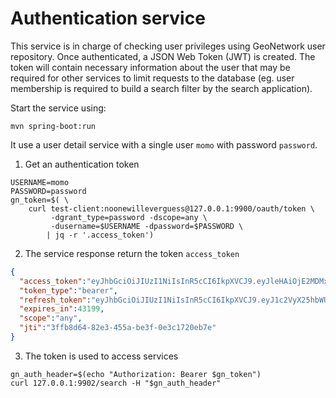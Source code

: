 # Authentication service

This service is in charge of checking user privileges using GeoNetwork user repository. Once authenticated, a JSON Web Token (JWT) is created. The token will contain necessary information about the user that may be required for other services to limit requests to the database (eg. user membership is required to build a search filter by the search application).


Start the service using:
```
mvn spring-boot:run
```

It use a user detail service with a single user `momo` with password `password`.

1. Get an authentication token

```shell script
USERNAME=momo
PASSWORD=password
gn_token=$( \
    curl test-client:noonewilleverguess@127.0.0.1:9900/oauth/token \
         -dgrant_type=password -dscope=any \
         -dusername=$USERNAME -dpassword=$PASSWORD \
        | jq -r '.access_token') 
```

2. The service response return the token `access_token`

```json
{
  "access_token":"eyJhbGciOiJIUzI1NiIsInR5cCI6IkpXVCJ9.eyJleHAiOjE2MDMxODcxODcsInVzZXJfbmFtZSI6Im1vbW8iLCJhdXRob3JpdGllcyI6WyJST0xFX1VTRVIiXSwianRpIjoiM2ZmYjhkNjQtODJlMy00NTVhLWJlM2YtMGUzYzE3MjBlYjdlIiwiY2xpZW50X2lkIjoidGVzdC1jbGllbnQiLCJzY29wZSI6WyJhbnkiXX0.HiDDFl-Ze-Mjry4X4lVTe4E6j8zueUvDY5Fz_TET_8w",
  "token_type":"bearer",
  "refresh_token":"eyJhbGciOiJIUzI1NiIsInR5cCI6IkpXVCJ9.eyJ1c2VyX25hbWUiOiJtb21vIiwic2NvcGUiOlsiYW55Il0sImF0aSI6IjNmZmI4ZDY0LTgyZTMtNDU1YS1iZTNmLTBlM2MxNzIwZWI3ZSIsImV4cCI6MTYwNTczNTk4NywiYXV0aG9yaXRpZXMiOlsiUk9MRV9VU0VSIl0sImp0aSI6IjRkNDFkNDJjLWIwMDYtNDQyYi1hZGU1LTkzMjQ1MGE5MDg5NCIsImNsaWVudF9pZCI6InRlc3QtY2xpZW50In0.wWxJ2QdHLamT7XGmMQ9VueLBKR0QELfelZplfDWmbrY",
  "expires_in":43199,
  "scope":"any",
  "jti":"3ffb8d64-82e3-455a-be3f-0e3c1720eb7e"
}
```

3. The token is used to access services

```shell script
gn_auth_header=$(echo "Authorization: Bearer $gn_token")
curl 127.0.0.1:9902/search -H "$gn_auth_header"
```

